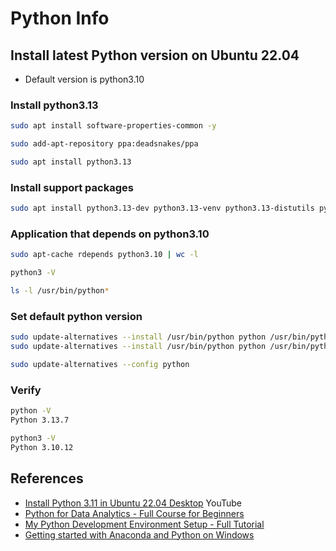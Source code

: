 # Python Info

## Install latest Python version on Ubuntu 22.04

* Default version is python3.10

### Install python3.13

```sh
sudo apt install software-properties-common -y

sudo add-apt-repository ppa:deadsnakes/ppa

sudo apt install python3.13
```

### Install support packages

```sh
sudo apt install python3.13-dev python3.13-venv python3.13-distutils python3.13-gdbm python3.13-tk python3.13-lib2to3 -y
```

### Application that depends on python3.10

```sh
sudo apt-cache rdepends python3.10 | wc -l

python3 -V

ls -l /usr/bin/python*
```

### Set default python version

```sh
sudo update-alternatives --install /usr/bin/python python /usr/bin/python3.10 1
sudo update-alternatives --install /usr/bin/python python /usr/bin/python3.13 2

sudo update-alternatives --config python
```

### Verify

```sh
python -V
Python 3.13.7

python3 -V
Python 3.10.12
```

## References

* [Install Python 3.11 in Ubuntu 22.04 Desktop](https://www.youtube.com/watch?v=9QftEX6yZP4) YouTube
* [Python for Data Analytics - Full Course for Beginners](https://www.youtube.com/watch?v=wUSDVGivd-8&t=1144s)
* [My Python Development Environment Setup - Full Tutorial](https://www.youtube.com/watch?v=qI3P7zMMsgY)
* [Getting started with Anaconda and Python on Windows](https://www.youtube.com/watch?v=4DQGBQMvwZo)
